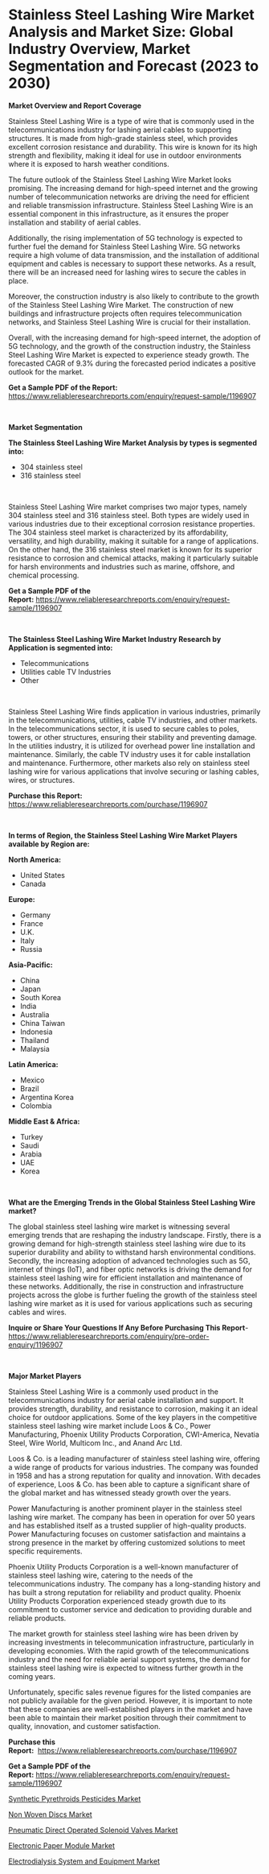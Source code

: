 <p><h1>Stainless Steel Lashing Wire Market Analysis and Market Size: Global Industry Overview, Market Segmentation and Forecast (2023 to 2030)</h1></p><p><strong>Market Overview and Report Coverage</strong></p>
<p><p>Stainless Steel Lashing Wire is a type of wire that is commonly used in the telecommunications industry for lashing aerial cables to supporting structures. It is made from high-grade stainless steel, which provides excellent corrosion resistance and durability. This wire is known for its high strength and flexibility, making it ideal for use in outdoor environments where it is exposed to harsh weather conditions.</p><p>The future outlook of the Stainless Steel Lashing Wire Market looks promising. The increasing demand for high-speed internet and the growing number of telecommunication networks are driving the need for efficient and reliable transmission infrastructure. Stainless Steel Lashing Wire is an essential component in this infrastructure, as it ensures the proper installation and stability of aerial cables.</p><p>Additionally, the rising implementation of 5G technology is expected to further fuel the demand for Stainless Steel Lashing Wire. 5G networks require a high volume of data transmission, and the installation of additional equipment and cables is necessary to support these networks. As a result, there will be an increased need for lashing wires to secure the cables in place.</p><p>Moreover, the construction industry is also likely to contribute to the growth of the Stainless Steel Lashing Wire Market. The construction of new buildings and infrastructure projects often requires telecommunication networks, and Stainless Steel Lashing Wire is crucial for their installation.</p><p>Overall, with the increasing demand for high-speed internet, the adoption of 5G technology, and the growth of the construction industry, the Stainless Steel Lashing Wire Market is expected to experience steady growth. The forecasted CAGR of 9.3% during the forecasted period indicates a positive outlook for the market.</p></p>
<p><strong>Get a Sample PDF of the Report:</strong> <a href="https://www.reliableresearchreports.com/enquiry/request-sample/1196907">https://www.reliableresearchreports.com/enquiry/request-sample/1196907</a></p>
<p>&nbsp;</p>
<p><strong>Market Segmentation</strong></p>
<p><strong>The Stainless Steel Lashing Wire Market Analysis by types is segmented into:</strong></p>
<p><ul><li>304 stainless steel</li><li>316 stainless steel</li></ul></p>
<p>&nbsp;</p>
<p><p>Stainless Steel Lashing Wire market comprises two major types, namely 304 stainless steel and 316 stainless steel. Both types are widely used in various industries due to their exceptional corrosion resistance properties. The 304 stainless steel market is characterized by its affordability, versatility, and high durability, making it suitable for a range of applications. On the other hand, the 316 stainless steel market is known for its superior resistance to corrosion and chemical attacks, making it particularly suitable for harsh environments and industries such as marine, offshore, and chemical processing.</p></p>
<p><strong>Get a Sample PDF of the Report:</strong>&nbsp;<a href="https://www.reliableresearchreports.com/enquiry/request-sample/1196907">https://www.reliableresearchreports.com/enquiry/request-sample/1196907</a></p>
<p>&nbsp;</p>
<p><strong>The Stainless Steel Lashing Wire Market Industry Research by Application is segmented into:</strong></p>
<p><ul><li>Telecommunications</li><li>Utilities cable TV Industries</li><li>Other</li></ul></p>
<p>&nbsp;</p>
<p><p>Stainless Steel Lashing Wire finds application in various industries, primarily in the telecommunications, utilities, cable TV industries, and other markets. In the telecommunications sector, it is used to secure cables to poles, towers, or other structures, ensuring their stability and preventing damage. In the utilities industry, it is utilized for overhead power line installation and maintenance. Similarly, the cable TV industry uses it for cable installation and maintenance. Furthermore, other markets also rely on stainless steel lashing wire for various applications that involve securing or lashing cables, wires, or structures.</p></p>
<p><strong>Purchase this Report:</strong>&nbsp; <a href="https://www.reliableresearchreports.com/purchase/1196907">https://www.reliableresearchreports.com/purchase/1196907</a></p>
<p>&nbsp;</p>
<p><strong>In terms of Region, the Stainless Steel Lashing Wire Market Players available by Region are:</strong></p>
<p>
    <p> <strong> North America: </strong>
        <ul>
            <li>United States</li>
            <li>Canada</li>
        </ul>
        </p> 
    <p> <strong> Europe: </strong>
        <ul>
            <li>Germany</li>
            <li>France</li>
            <li>U.K.</li>
            <li>Italy</li>
            <li>Russia</li>
        </ul>
        </p> 
    <p> <strong> Asia-Pacific: </strong>
        <ul>
            <li>China</li>
            <li>Japan</li>
            <li>South Korea</li>
            <li>India</li>
            <li>Australia</li>
            <li>China Taiwan</li>
            <li>Indonesia</li>
            <li>Thailand</li>
            <li>Malaysia</li>
        </ul>
        </p> 
    <p> <strong> Latin America: </strong>
        <ul>
            <li>Mexico</li>
            <li>Brazil</li>
            <li>Argentina Korea</li>
            <li>Colombia</li>
        </ul>
        </p> 
    <p> <strong> Middle East & Africa: </strong>
        <ul>
            <li>Turkey</li>
            <li>Saudi</li>
            <li>Arabia</li>
            <li>UAE</li>
            <li>Korea</li>
        </ul>
    </p>
    </p>
<p>&nbsp;</p>
<p><strong>What are the Emerging Trends in the Global Stainless Steel Lashing Wire market?</strong></p>
<p><p>The global stainless steel lashing wire market is witnessing several emerging trends that are reshaping the industry landscape. Firstly, there is a growing demand for high-strength stainless steel lashing wire due to its superior durability and ability to withstand harsh environmental conditions. Secondly, the increasing adoption of advanced technologies such as 5G, internet of things (IoT), and fiber optic networks is driving the demand for stainless steel lashing wire for efficient installation and maintenance of these networks. Additionally, the rise in construction and infrastructure projects across the globe is further fueling the growth of the stainless steel lashing wire market as it is used for various applications such as securing cables and wires.</p></p>
<p><strong>Inquire or Share Your Questions If Any Before Purchasing This Report</strong>- <a href="https://www.reliableresearchreports.com/enquiry/pre-order-enquiry/1196907">https://www.reliableresearchreports.com/enquiry/pre-order-enquiry/1196907</a></p>
<p>&nbsp;</p>
<p><strong>Major Market Players</strong></p>
<p><p>Stainless Steel Lashing Wire is a commonly used product in the telecommunications industry for aerial cable installation and support. It provides strength, durability, and resistance to corrosion, making it an ideal choice for outdoor applications. Some of the key players in the competitive stainless steel lashing wire market include Loos & Co., Power Manufacturing, Phoenix Utility Products Corporation, CWI-America, Nevatia Steel, Wire World, Multicom Inc., and Anand Arc Ltd.</p><p>Loos & Co. is a leading manufacturer of stainless steel lashing wire, offering a wide range of products for various industries. The company was founded in 1958 and has a strong reputation for quality and innovation. With decades of experience, Loos & Co. has been able to capture a significant share of the global market and has witnessed steady growth over the years.</p><p>Power Manufacturing is another prominent player in the stainless steel lashing wire market. The company has been in operation for over 50 years and has established itself as a trusted supplier of high-quality products. Power Manufacturing focuses on customer satisfaction and maintains a strong presence in the market by offering customized solutions to meet specific requirements.</p><p>Phoenix Utility Products Corporation is a well-known manufacturer of stainless steel lashing wire, catering to the needs of the telecommunications industry. The company has a long-standing history and has built a strong reputation for reliability and product quality. Phoenix Utility Products Corporation experienced steady growth due to its commitment to customer service and dedication to providing durable and reliable products.</p><p>The market growth for stainless steel lashing wire has been driven by increasing investments in telecommunication infrastructure, particularly in developing economies. With the rapid growth of the telecommunications industry and the need for reliable aerial support systems, the demand for stainless steel lashing wire is expected to witness further growth in the coming years.</p><p>Unfortunately, specific sales revenue figures for the listed companies are not publicly available for the given period. However, it is important to note that these companies are well-established players in the market and have been able to maintain their market position through their commitment to quality, innovation, and customer satisfaction.</p></p>
<p><strong>Purchase this Report:</strong>&nbsp;&nbsp;<a href="https://www.reliableresearchreports.com/purchase/1196907">https://www.reliableresearchreports.com/purchase/1196907</a></p>
<p></p>
<p><strong>Get a Sample PDF of the Report:</strong>&nbsp;<a href="https://www.reliableresearchreports.com/enquiry/request-sample/1196907">https://www.reliableresearchreports.com/enquiry/request-sample/1196907</a></p>
<p><p><a href="https://github.com/jonneygiverf/Market-Research-Report-List-1/blob/main/synthetic-pyrethroids-pesticides-market.md">Synthetic Pyrethroids Pesticides Market</a></p><p><a href="https://github.com/prosalinda88/Market-Research-Report-List-1/blob/main/non-woven-discs-market.md">Non Woven Discs Market</a></p><p><a href="https://medium.com/@amandagarza17/pneumatic-direct-operated-solenoid-valves-market-the-key-to-successful-business-strategy-forecast-1ae0e7bd401e">Pneumatic Direct Operated Solenoid Valves Market</a></p><p><a href="https://medium.com/@grab.track.out/electronic-paper-module-nbsp-market-focuses-on-market-share-size-and-projected-forecast-till-2030-2062409b6078">Electronic Paper Module Market</a></p><p><a href="https://medium.com/@vincentalvarez1980/electrodialysis-system-and-equipment-market-size-cagr-trends-2024-2030-a8447d90d1b9">Electrodialysis System and Equipment Market</a></p></p>